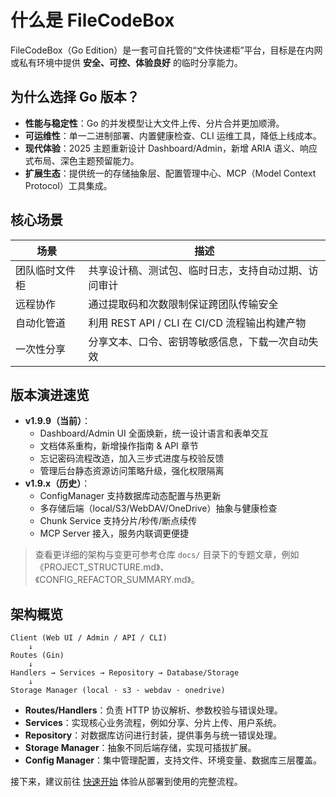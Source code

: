 # 什么是 FileCodeBox

FileCodeBox（Go Edition）是一套可自托管的“文件快递柜”平台，目标是在内网或私有环境中提供 **安全、可控、体验良好** 的临时分享能力。

## 为什么选择 Go 版本？

- **性能与稳定性**：Go 的并发模型让大文件上传、分片合并更加顺滑。
- **可运维性**：单一二进制部署、内置健康检查、CLI 运维工具，降低上线成本。
- **现代体验**：2025 主题重新设计 Dashboard/Admin，新增 ARIA 语义、响应式布局、深色主题预留能力。
- **扩展生态**：提供统一的存储抽象层、配置管理中心、MCP（Model Context Protocol）工具集成。

## 核心场景

| 场景 | 描述 |
| --- | --- |
| 团队临时文件柜 | 共享设计稿、测试包、临时日志，支持自动过期、访问审计 |
| 远程协作 | 通过提取码和次数限制保证跨团队传输安全 |
| 自动化管道 | 利用 REST API / CLI 在 CI/CD 流程输出构建产物 |
| 一次性分享 | 分享文本、口令、密钥等敏感信息，下载一次自动失效 |

## 版本演进速览

- **v1.9.9（当前）**：
  - Dashboard/Admin UI 全面焕新，统一设计语言和表单交互
  - 文档体系重构，新增操作指南 & API 章节
  - 忘记密码流程改造，加入三步式进度与校验反馈
  - 管理后台静态资源访问策略升级，强化权限隔离
- **v1.9.x（历史）**：
  - ConfigManager 支持数据库动态配置与热更新
  - 多存储后端（local/S3/WebDAV/OneDrive）抽象与健康检查
  - Chunk Service 支持分片/秒传/断点续传
  - MCP Server 接入，服务内联调更便捷

> 查看更详细的架构与变更可参考仓库 `docs/` 目录下的专题文章，例如《PROJECT_STRUCTURE.md》、《CONFIG_REFACTOR_SUMMARY.md》。

## 架构概览

```
Client (Web UI / Admin / API / CLI)
    ↓
Routes (Gin)
    ↓
Handlers → Services → Repository → Database/Storage
    ↓
Storage Manager (local · s3 · webdav · onedrive)
```

- **Routes/Handlers**：负责 HTTP 协议解析、参数校验与错误处理。
- **Services**：实现核心业务流程，例如分享、分片上传、用户系统。
- **Repository**：对数据库访问进行封装，提供事务与统一错误处理。
- **Storage Manager**：抽象不同后端存储，实现可插拔扩展。
- **Config Manager**：集中管理配置，支持文件、环境变量、数据库三层覆盖。

接下来，建议前往 [快速开始](./getting-started.md) 体验从部署到使用的完整流程。

